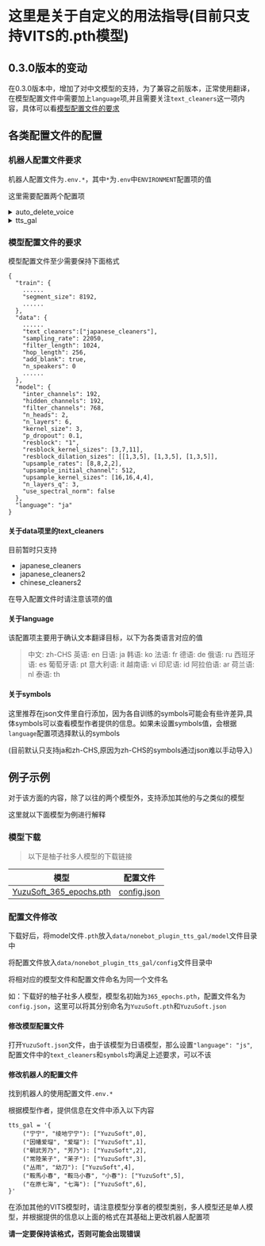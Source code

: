 # 这里是关于自定义的用法指导(目前只支持VITS的.pth模型)

## 0.3.0版本的变动

在0.3.0版本中，增加了对中文模型的支持，为了兼容之前版本，正常使用翻译，在模型配置文件中需要加上`language`项,并且需要关注`text_cleaners`这一项内容，具体可以看[模型配置文件的要求](https://github.com/dpm12345/nonebot_plugin_tts_gal/blob/master/Usage.md#模型配置文件的要求)

## 各类配置文件的配置

### 机器人配置文件要求

机器人配置文件为`.env.*`，其中`*`为`.env`中`ENVIRONMENT`配置项的值

这里需要配置两个配置项

<details>
<summary>auto_delete_voice</summary> 

该值的默认值为`true`,用于是否自动删除生成的语音文件

请在使用的配置文件(.env.*)加入

```
auto_delete_voice = true
```

如不想删除，可改为

```
auto_delete_voice = false
```

</details>

<details>
<summary>tts_gal</summary> 

该配置项采用python的`字典`，其中`键`为`元组`，值为`列表`

`键`代表的角色语音的触发角色名,采用`元组`形式,如`("宁宁","绫地宁宁”)`，那么触发该角色语音名`name`为`宁宁`或者`绫地宁宁`

`值`代表该角色对应的模型相关信息,采用`列表`，元素个数至少为1，如`["YuzuSoft",0]`，`YuzuSoft`为该角色对应模型及配置名(即模型名为`YuzuSoft.pth`，配置名为`YuzuSoft.json`),`0`为多人模型所特有的，用以确认该角色序号，具体可以通过模型作者的提供信息获知(如果使用的为单人模型，那么可以不填或填`0`)

那么将以上内容结合，得到`("宁宁", "绫地宁宁"): ["YuzuSoft",0]`那么在配置文件中的形式为

```
tts_gal = '{
    ("宁宁", "绫地宁宁"): ["YuzuSoft",0],
}'
```



</details>

### 模型配置文件的要求

模型配置文件至少需要保持下面格式

```
{
  "train": {
    ......
    "segment_size": 8192,
    ......
  },
  "data": {
    ......
    "text_cleaners":["japanese_cleaners"],
    "sampling_rate": 22050,
    "filter_length": 1024,
    "hop_length": 256,
    "add_blank": true,
    "n_speakers": 0
    ......
  },
  "model": {
    "inter_channels": 192,
    "hidden_channels": 192,
    "filter_channels": 768,
    "n_heads": 2,
    "n_layers": 6,
    "kernel_size": 3,
    "p_dropout": 0.1,
    "resblock": "1",
    "resblock_kernel_sizes": [3,7,11],
    "resblock_dilation_sizes": [[1,3,5], [1,3,5], [1,3,5]],
    "upsample_rates": [8,8,2,2],
    "upsample_initial_channel": 512,
    "upsample_kernel_sizes": [16,16,4,4],
    "n_layers_q": 3,
    "use_spectral_norm": false
  },
  "language": "ja"
}

```

#### 关于data项里的text_cleaners

目前暂时只支持

+ japanese_cleaners
+ japanese_cleaners2
+ chinese_cleaners2

在导入配置文件时请注意该项的值

#### 关于language

该配置项主要用于确认文本翻译目标，以下为各类语言对应的值

> 中文: zh-CHS
> 英语: en
> 日语: ja
> 韩语: ko
> 法语: fr
> 德语: de
> 俄语: ru
> 西班牙语: es
> 葡萄牙语: pt
> 意大利语: it
> 越南语: vi
> 印尼语: id
> 阿拉伯语: ar
> 荷兰语: nl
> 泰语: th

#### 关于symbols

这里推荐在json文件里自行添加，因为各自训练的symbols可能会有些许差异,具体symbols可以查看模型作者提供的信息。如果未设置symbols值，会根据`language`配置项选择默认的symbols

(目前默认只支持ja和zh-CHS,原因为zh-CHS的symbols通过json难以手动导入)

## 例子示例

对于该方面的内容，除了以往的两个模型外，支持添加其他的与之类似的模型

这里就以下面模型为例进行解释

### 模型下载

>以下是柚子社多人模型的下载链接

| 模型                                                         | 配置文件                                                     |
| ------------------------------------------------------------ | ------------------------------------------------------------ |
| [YuzuSoft_365_epochs.pth](https://sjtueducn-my.sharepoint.com/:u:/g/personal/cjang_cjengh_sjtu_edu_cn/EXTQrTj-UJpItH3BmgIUvhgBNZk88P1tT_7GPNr4yegNyw?e=5mcwgl) | [config.json](https://sjtueducn-my.sharepoint.com/:u:/g/personal/cjang_cjengh_sjtu_edu_cn/Ed7PXqaBdllAki0TPpeZorgBFdnxirbX_AYGUIiIcWAYNg?e=avxkWs) |

### 配置文件修改

下载好后，将model文件`.pth`放入`data/nonebot_plugin_tts_gal/model`文件目录中

将配置文件放入`data/nonebot_plugin_tts_gal/config`文件目录中

将相对应的模型文件和配置文件命名为同一个文件名

如：下载好的柚子社多人模型，模型名初始为`365_epochs.pth`，配置文件名为`config.json`，这里可以将其分别命名为`YuzuSoft.pth`和`YuzuSoft.json`

#### 修改模型配置文件

打开`YuzuSoft.json`文件，由于该模型为日语模型，那么设置`"language": "js"`,配置文件中的`text_cleaners`和`symbols`均满足上述要求，可以不该

#### 修改机器人的配置文件

找到机器人的使用配置文件`.env.*`

根据模型作者，提供信息在文件中添入以下内容

```
tts_gal = '{
    ("宁宁", "绫地宁宁"): ["YuzuSoft",0],
    ("因幡爱瑠", "爱瑠"): ["YuzuSoft",1],
    ("朝武芳乃", "芳乃"): ["YuzuSoft",2],
    ("常陸茉子", "茉子"): ["YuzuSoft",3],
    ("丛雨", "幼刀"): ["YuzuSoft",4],
    ("鞍馬小春", "鞍马小春", "小春"): ["YuzuSoft",5],
    ("在原七海", "七海"): ["YuzuSoft",6],
}'
```

在添加其他的VITS模型时，请注意模型分享者的模型类别，多人模型还是单人模型，并根据提供的信息以上面的格式在其基础上更改机器人配置项

**请一定要保持该格式，否则可能会出现错误**
